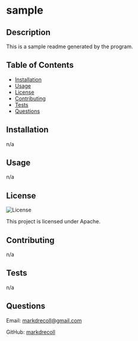 # sample
  ## Description
  This is a sample readme generated by the program.
  ## Table of Contents
   - [Installation](#Installation)
   - [Usage](#Usage)
   - [License](#License)
   - [Contributing](#Contributing)
   - [Tests](#Tests)
   - [Questions](#Questions)  
  ## Installation
  n/a
  ## Usage
  n/a
  ## License
![License](https://img.shields.io/badge/License-Apache%202.0-blue.svg)
  
This project is licensed under Apache.  
  ## Contributing
  n/a
  ## Tests
  n/a
  ## Questions
  Email: markdrecoll@gmail.com

  GitHub: [markdrecoll](https://github.com/markdrecoll/)